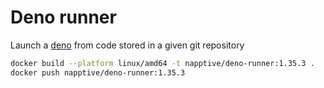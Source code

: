 # Deno runner

Launch a [deno](https://deno.land/) from code stored in a given git repository

```bash
docker build --platform linux/amd64 -t napptive/deno-runner:1.35.3 .
docker push napptive/deno-runner:1.35.3
```